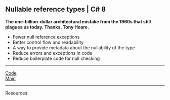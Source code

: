 ## Nullable reference types | C# 8

**The one-billion-dollar architectural mistake from the 1960s that still plagues us today. Thanks, Tony Hoare.** 

* Fewer null reference exceptions
* Better control flow and readability
* A way to provide metadata about the nullability of the type
* Reduce errors and exceptions in code
* Reduce boilerplate code for null checking

***
[Code](../Services/OrderService.cs)
<br>
[Main](main.md)
***
Resources: